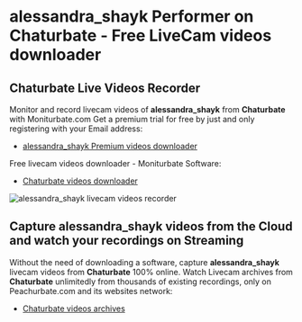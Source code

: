 # alessandra_shayk Performer on Chaturbate - Free LiveCam videos downloader

## Chaturbate Live Videos Recorder

Monitor and record livecam videos of **alessandra_shayk** from **Chaturbate** with Moniturbate.com
Get a premium trial for free by just and only registering with your Email address:
* [alessandra_shayk Premium videos downloader](https://moniturbate.com/request-demo-licence-key.html)

Free livecam videos downloader - Moniturbate Software:
* [Chaturbate videos downloader](https://moniturbate.com/moniturbate-download-software.html)

![alessandra_shayk livecam videos recorder](https://peachurnet.com/templates/moniturbate-software.png)


## Capture alessandra_shayk videos from the Cloud and watch your recordings on Streaming

Without the need of downloading a software, capture **alessandra_shayk** livecam videos from **Chaturbate** 100% online.
Watch Livecam archives from **Chaturbate** unlimitedly from thousands of existing recordings, only on Peachurbate.com and its websites network:
* [Chaturbate videos archives](https://peachurnet.com/)